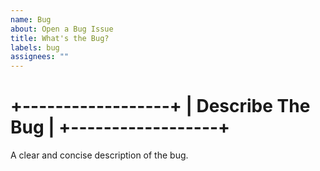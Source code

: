 ```yaml
---
name: Bug
about: Open a Bug Issue
title: What's the Bug?
labels: bug
assignees: ""
---
```


+------------------+
| Describe The Bug |
+------------------+
====================
A clear and concise description of the bug.
